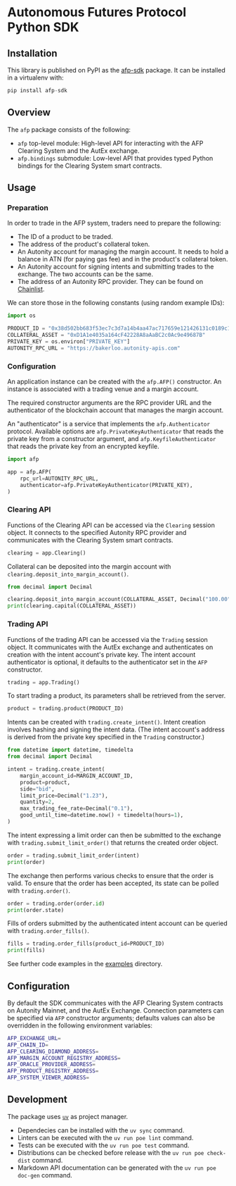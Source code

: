 # Autonomous Futures Protocol Python SDK

## Installation

This library is published on PyPI as the [afp-sdk](https://pypi.org/project/afp-sdk/)
package. It can be installed in a virtualenv with:

```py
pip install afp-sdk
```

## Overview

The `afp` package consists of the following:

- `afp` top-level module: High-level API for interacting with the AFP Clearing
  System and the AutEx exchange.
- `afp.bindings` submodule: Low-level API that provides typed Python bindings
  for the Clearing System smart contracts.

## Usage

### Preparation

In order to trade in the AFP system, traders need to prepare the following:

- The ID of a product to be traded.
- The address of the product's collateral token.
- An Autonity account for managing the margin account. It needs to hold a
  balance in ATN (for paying gas fee) and in the product's collateral token.
- An Autonity account for signing intents and submitting trades to the
  exchange. The two accounts can be the same.
- The address of an Autonity RPC provider. They can be found on
  [Chainlist](https://chainlist.org/?search=autonity).

We can store those in the following constants (using random example IDs):

```py
import os

PRODUCT_ID = "0x38d502bb683f53ec7c3d7a14b4aa47ac717659e121426131c0189c15bf4b9460"
COLLATERAL_ASSET = "0xD1A1e4035a164cF42228A8aAaBC2c0Ac9e49687B"
PRIVATE_KEY = os.environ["PRIVATE_KEY"]
AUTONITY_RPC_URL = "https://bakerloo.autonity-apis.com"
```

### Configuration

An application instance can be created with the `afp.AFP()` constructor. An instance
is associated with a trading venue and a margin account.

The required constructor arguments are the RPC provider URL and the authenticator of
the blockchain account that manages the margin account.

An "authenticator" is a service that implements the `afp.Authenticator` protocol.
Available options are `afp.PrivateKeyAuthenticator` that reads the private key
from a constructor argument, and `afp.KeyfileAuthenticator` that reads the private
key from an encrypted keyfile.

```py
import afp

app = afp.AFP(
    rpc_url=AUTONITY_RPC_URL,
    authenticator=afp.PrivateKeyAuthenticator(PRIVATE_KEY),
)
```

### Clearing API

Functions of the Clearing API can be accessed via the `Clearing` session
object. It connects to the specified Autonity RPC provider and communicates
with the Clearing System smart contracts.

```py
clearing = app.Clearing()
```

Collateral can be deposited into the margin account with
`clearing.deposit_into_margin_account()`.

```py
from decimal import Decimal

clearing.deposit_into_margin_account(COLLATERAL_ASSET, Decimal("100.00"))
print(clearing.capital(COLLATERAL_ASSET))
```

### Trading API

Functions of the trading API can be accessed via the `Trading` session object.
It communicates with the AutEx exchange and authenticates on creation with the
intent account's private key. The intent account authenticator is optional, it
defaults to the authenticator set in the `AFP` constructor.

```py
trading = app.Trading()
```

To start trading a product, its parameters shall be retrieved from the server.

```py
product = trading.product(PRODUCT_ID)
```

Intents can be created with `trading.create_intent()`. Intent creation involves
hashing and signing the intent data. (The intent account's address is derived
from the private key specified in the `Trading` constructor.)

```py
from datetime import datetime, timedelta
from decimal import Decimal

intent = trading.create_intent(
    margin_account_id=MARGIN_ACCOUNT_ID,
    product=product,
    side="bid",
    limit_price=Decimal("1.23"),
    quantity=2,
    max_trading_fee_rate=Decimal("0.1"),
    good_until_time=datetime.now() + timedelta(hours=1),
)
```

The intent expressing a limit order can then be submitted to the exchange with
`trading.submit_limit_order()` that returns the created order object.

```py
order = trading.submit_limit_order(intent)
print(order)
```

The exchange then performs various checks to ensure that the order is valid. To
ensure that the order has been accepted, its state can be polled with
`trading.order()`.

```py
order = trading.order(order.id)
print(order.state)
```

Fills of orders submitted by the authenticated intent account can be queried
with `trading.order_fills()`.

```py
fills = trading.order_fills(product_id=PRODUCT_ID)
print(fills)
```

See further code examples in the [examples](./examples/) directory.

## Configuration

By default the SDK communicates with the AFP Clearing System contracts on
Autonity Mainnet, and the AutEx Exchange. Connection parameters can be
specified via `AFP` constructor arguments; defaults values can also be
overridden in the following environment variables:

```sh
AFP_EXCHANGE_URL=
AFP_CHAIN_ID=
AFP_CLEARING_DIAMOND_ADDRESS=
AFP_MARGIN_ACCOUNT_REGISTRY_ADDRESS=
AFP_ORACLE_PROVIDER_ADDRESS=
AFP_PRODUCT_REGISTRY_ADDRESS=
AFP_SYSTEM_VIEWER_ADDRESS=
```

## Development

The package uses [`uv`](https://docs.astral.sh/uv/) as project manager.

- Dependecies can be installed with the `uv sync` command.
- Linters can be executed with the `uv run poe lint` command.
- Tests can be executed with the `uv run poe test` command.
- Distributions can be checked before release with the `uv run poe check-dist` command.
- Markdown API documentation can be generated with the `uv run poe doc-gen` command.
